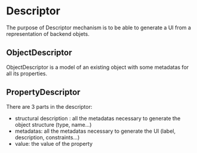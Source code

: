 # Descriptor
The purpose of Descriptor mechanism is to be able to generate a UI from a representation of backend objets.
## ObjectDescriptor
ObjectDescriptor is a model of an existing object with some metadatas for all its properties.
## PropertyDescriptor
There are 3 parts in the descriptor:
- structural description : all the metadatas necessary to generate the object structure (type, name...)
- metadatas: all the metadatas necessary to generate the UI (label, description, constraints...)
- value: the value of the property